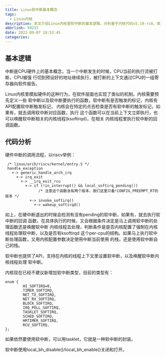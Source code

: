 ```yaml
---
title: Linux软中断基本概念
tags:
  - Linux内核
description: 本文介绍Linux内核里软中断的基本逻辑，分析基于内核代码v5.19-rc8，体系结构基于 riscv。目前，没有实际案例帮助继续分析细节。
abbrlink: 59215
date: 2022-09-07 18:53:45
categories:
---
```


基本逻辑
--------

中断是CPU硬件上的基本概念，当一个中断发生的时候，CPU当前的执行流被打断，CPU被强
行切到预设好的地址继续执行，被打断的上下文通过CPU的一组寄存器向软件报告。

Linux内核里模拟硬件的这种行为，在软件层面也实现了类似的机制。内核需要预先定义一些
软中断以及软中断要执行的函数，软中断有是否触发的标记，内核有API配置软中断触发标记，
内核会在特定的点去检查是否有软中断的触发标记，如果有，就去调用软中断对应函数，执行
这个函数可以在当前上下文立即执行，也可以唤醒软中断相关的内核线程(ksoftirqd)，在相关
内核线程里执行软中断的回调函数。

代码分析
--------

硬件中断的调用流程，以riscv举例：
```
 /* linux/arch/riscv/kernel/entry.S */
 handle_exception
   +-> generic_handle_arch_irq
     +-> irq_exit
       +-> __irq_exit_rcu
         +-> if (!in_interrupt() && local_softirq_pending())
               /* 注意这个函数会有两个版本，我们这里只看!CONFIG_PREEMPT_RT的版本 */
           +-> invoke_softirq()
             +-> wakeup_softirqd()
```
如上，在硬中断退出的时候会检测有没有pending的软中断，如果有，就去执行软中断的回调
函数，在具体执行的时候，又会根据条件决定是马上调用软中断的处理函数还是唤醒软中断
内核线程去处理，判断条件是是否内核配置了强制在内核线程处理软中断，以及是否有ksoftirqd
这个per-cpu的结构。如果马上执行软中断处理函数，又用内核配置参数决定使用中断当前使用
的栈，还是使用软中断自己的栈。

软中断也提供了API，支持在内核的线程上下文里设置软中断，以及唤醒软中断内核线程处理
软中断。

内核现在已经不建议新增加软中断类型，目前的类型有：
```
enum {                                                                               
        HI_SOFTIRQ=0,                                                           
        TIMER_SOFTIRQ,                                                          
        NET_TX_SOFTIRQ,                                                         
        NET_RX_SOFTIRQ,                                                         
        BLOCK_SOFTIRQ,                                                          
        IRQ_POLL_SOFTIRQ,                                                       
        TASKLET_SOFTIRQ,                                                        
        SCHED_SOFTIRQ,                                                          
        HRTIMER_SOFTIRQ,                                                        
        RCU_SOFTIRQ,
};                                                                              
```
如果依然要使用软中断，可以用tasklet，它就是一种软中断的封装。

软中断使用local_bh_disable()/local_bh_enable()关闭和打开。
